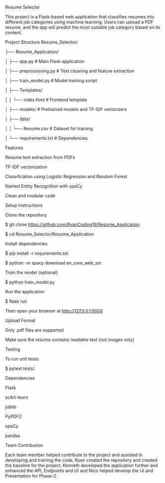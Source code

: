 Resume Selector

This project is a Flask-based web application that classifies resumes into different job categories using machine learning. Users can upload a PDF resume, and the app will predict the most suitable job category based on its content.


Project Structure
Resume_Selector/

├── Resume_Application/

│   ├── app.py                  # Main Flask application

│   ├── preprocessing.py        # Text cleaning and feature extraction

│   ├── train_model.py          # Model training script

│   ├── Templates/

│   │   └── index.html          # Frontend template

│   ├── models/                 # Pretrained models and TF-IDF vectorizers

│   ├── data/

│   │   └── Resume.csv          # Dataset for training

│   └── requirements.txt        # Dependencies

Features

Resume text extraction from PDFs

TF-IDF vectorization

Classification using Logistic Regression and Random Forest

Named Entity Recognition with spaCy

Clean and modular code

Setup Instructions

Clone the repository

$ git clone https://github.com/RyanCoding19/Resume_Application

$ cd Resume_Selector/Resume_Application

Install dependencies

$ pip install -r requirements.txt

$ python -m spacy download en_core_web_sm

Train the model (optional)

$ python train_model.py

Run the application

$ flask run

Then open your browser at http://127.0.0.1:5000

Upload Format

Only .pdf files are supported

Make sure the resume contains readable text (not images only)

Testing

To run unit tests:

$ pytest tests/

Dependencies

Flask

scikit-learn

joblib

PyPDF2

spaCy

pandas

Team Contribution

Each team member helped contribute to the project and assisted in developing and training the code, Ryan created the repository and created the baseline for the project, Kenneth developed the application further and enhanced the API, Endpoints and UI and Nico helped develop the UI and Presentation for Phase-2.

